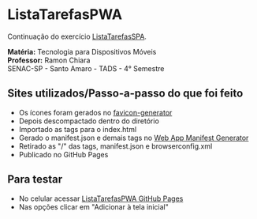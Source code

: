 # ListaTarefasPWA
Continuação do exercício [ListaTarefasSPA](https://github.com/BrunaJodai/ListaTarefasSPA).

**Matéria:** Tecnologia para Dispositivos Móveis <br />
**Professor:** Ramon Chiara <br />
SENAC-SP - Santo Amaro - TADS - 4° Semestre <br />

## Sites utilizados/Passo-a-passo do que foi feito
* Os ícones foram gerados no [favicon-generator](https://www.favicon-generator.org/)
* Depois descompactado dentro do diretório
* Importado as tags para o index.html
* Gerado o manifest.json e demais tags no [Web App Manifest Generator](https://tomitm.github.io/appmanifest/)
* Retirado as "/" das tags, manifest.json e browserconfig.xml
* Publicado no GitHub Pages

## Para testar
* No celular acessar [ListaTarefasPWA GitHub Pages](https://brunajodai.github.io/ListaTarefasPWA/)
* Nas opções clicar em "Adicionar à tela inicial"
